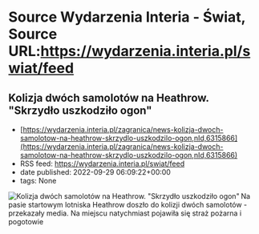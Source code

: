 # Source Wydarzenia Interia - Świat, Source URL:https://wydarzenia.interia.pl/swiat/feed

## Kolizja dwóch samolotów na Heathrow. "Skrzydło uszkodziło ogon"
 - [https://wydarzenia.interia.pl/zagranica/news-kolizja-dwoch-samolotow-na-heathrow-skrzydlo-uszkodzilo-ogon,nId,6315866](https://wydarzenia.interia.pl/zagranica/news-kolizja-dwoch-samolotow-na-heathrow-skrzydlo-uszkodzilo-ogon,nId,6315866)
 - RSS feed: https://wydarzenia.interia.pl/swiat/feed
 - date published: 2022-09-29 06:09:22+00:00
 - tags: None

<p><a href="https://wydarzenia.interia.pl/zagranica/news-kolizja-dwoch-samolotow-na-heathrow-skrzydlo-uszkodzilo-ogon,nId,6315866"><img align="left" alt="Kolizja dwóch samolotów na Heathrow. &quot;Skrzydło uszkodziło ogon&quot;" src="https://i.iplsc.com/kolizja-dwoch-samolotow-na-heathrow-skrzydlo-uszkodzilo-ogon/000G4T2LA9HNU9S9-C321.jpg" /></a>Na pasie startowym lotniska Heathrow doszło do kolizji dwóch samolotów - przekazały media. Na miejscu natychmiast pojawiła się straż pożarna i pogotowie
